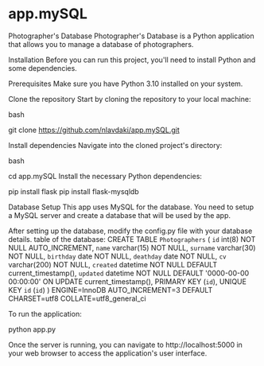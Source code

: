 # app.mySQL

Photographer's Database
Photographer's Database is a Python application that allows you to manage a database of photographers.

Installation
Before you can run this project, you'll need to install Python and some dependencies.

Prerequisites
Make sure you have Python 3.10 installed on your system. 

Clone the repository
Start by cloning the repository to your local machine:

bash

git clone https://github.com/nlavdaki/app.mySQL.git

Install dependencies
Navigate into the cloned project's directory:

bash

cd app.mySQL
Install the necessary Python dependencies:

pip install flask
pip install flask-mysqldb


Database Setup
This app uses MySQL for the database. You need to setup a MySQL server and create a database that will be used by the app.


After setting up the database, modify the config.py file with your database details.
table of the database:
CREATE TABLE `Photographers` (  `id` int(8) NOT NULL AUTO_INCREMENT,  `name` varchar(15) NOT NULL,  `surname` varchar(30) NOT NULL,  `birthday` date NOT NULL,  `deathday` date NOT NULL,  `cv` varchar(200) NOT NULL,  `created` datetime NOT NULL DEFAULT current_timestamp(),  `updated` datetime NOT NULL DEFAULT '0000-00-00 00:00:00' ON UPDATE current_timestamp(),  PRIMARY KEY (`id`),  UNIQUE KEY `id` (`id`) ) ENGINE=InnoDB AUTO_INCREMENT=3 DEFAULT CHARSET=utf8 COLLATE=utf8_general_ci 


To run the application:

python app.py


Once the server is running, you can navigate to http://localhost:5000 in your web browser to access the application's user interface.

